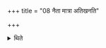 +++
title = "08 नैता मात्रा अतिखनति"

+++

<details><summary>थिते</summary>

8. He does not dig beyond these measures.
</details>
